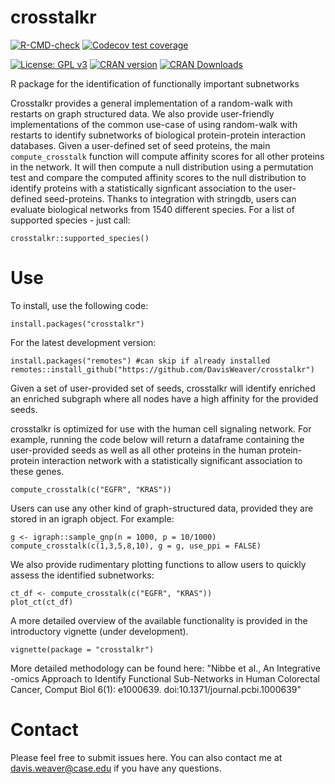 # crosstalkr

<!-- badges: start -->
[![R-CMD-check](https://github.com/DavisWeaver/crosstalkr/workflows/R-CMD-check/badge.svg)](https://github.com/DavisWeaver/crosstalkr/actions)
[![Codecov test coverage](https://codecov.io/gh/DavisWeaver/crosstalkr/branch/main/graph/badge.svg)](https://app.codecov.io/gh/DavisWeaver/crosstalkr?branch=main)

[![License: GPL v3](https://img.shields.io/badge/License-GPL%20v3-blue.svg)](https://www.gnu.org/licenses/gpl-3.0)
[![CRAN version](http://www.r-pkg.org/badges/version/crosstalkr)](https://CRAN.R-project.org/package=crosstalkr)
[![CRAN Downloads](http://cranlogs.r-pkg.org/badges/grand-total/crosstalkr)](https://CRAN.R-project.org/package=crosstalkr)
<!-- badges: end -->

R package for the identification of functionally important subnetworks 

Crosstalkr provides a general implementation of a random-walk with restarts on graph structured data. 
We also provide user-friendly implementations of the common use-case of using random-walk with restarts to identify subnetworks of biological protein-protein interaction databases. 
Given a user-defined set of seed proteins, the main `compute_crosstalk` function will compute affinity scores for all other proteins in the network. 
It will then compute a null distribution using a permutation test and compare the computed affinity scores to the null distribution to identify proteins with a statistically signficant association to the user-defined seed-proteins.
Thanks to integration with stringdb, users can evaluate biological networks from 1540 different species. For a list of supported species - just call:

```
crosstalkr::supported_species()
```

# Use

To install, use the following code: 

```
install.packages("crosstalkr")

```

For the latest development version:
```
install.packages("remotes") #can skip if already installed 
remotes::install_github("https://github.com/DavisWeaver/crosstalkr")
```

Given a set of user-provided set of seeds, crosstalkr will identify enriched an enriched subgraph where all nodes have a high affinity for the provided seeds. 

crosstalkr is optimized for use with the human cell signaling network. For example, running the code below will return a dataframe containing the user-provided seeds as well as all other proteins in the human protein-protein interaction network with a statistically significant association to these genes.

```
compute_crosstalk(c("EGFR", "KRAS"))
```

Users can use any other kind of graph-structured data, provided they are stored in an igraph object. For example:


```
g <- igraph::sample_gnp(n = 1000, p = 10/1000)
compute_crosstalk(c(1,3,5,8,10), g = g, use_ppi = FALSE)
```

We also provide rudimentary plotting functions to allow users to quickly assess the identified subnetworks: 

```
ct_df <- compute_crosstalk(c("EGFR", "KRAS"))
plot_ct(ct_df)
```

A more detailed overview of the available functionality is provided in the introductory vignette (under development). 

```
vignette(package = "crosstalkr")
```


More detailed methodology can be found here: "Nibbe et al., An Integrative -omics Approach to Identify Functional Sub-Networks in Human Colorectal Cancer, Comput Biol 6(1): e1000639. doi:10.1371/journal.pcbi.1000639"

# Contact

Please feel free to submit issues here. You can also contact me at davis.weaver@case.edu if you have any questions. 


